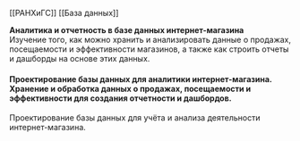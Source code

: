 [[РАНХиГС]] 
[[База данных]]


**Аналитика и отчетность в базе данных интернет-магазина**  
Изучение того, как можно хранить и анализировать данные о продажах, посещаемости и эффективности магазинов, а также как строить отчеты и дашборды на основе этих данных.


#### Проектирование базы данных для аналитики интернет-магазина. Хранение и обработка данных о продажах, посещаемости и эффективности для создания отчетности и дашбордов.

Проектирование базы данных для учёта и анализа деятельности интернет-магазина.